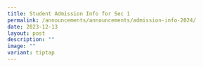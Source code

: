 ```yaml
---
title: Student Admission Info for Sec 1
permalink: /announcements/announcements/admission-info-2024/
date: 2023-12-13
layout: post
description: ""
image: ""
variant: tiptap
---
```

